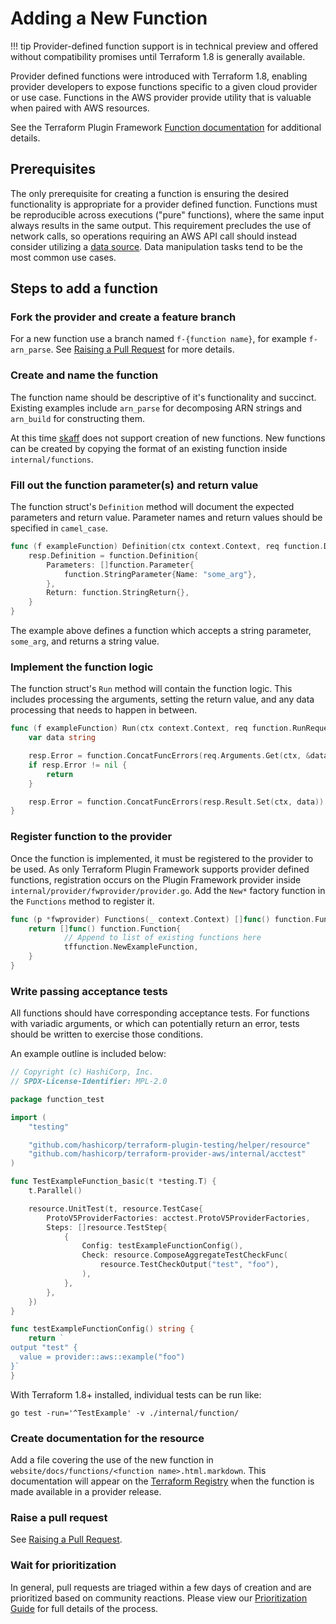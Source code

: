 # Adding a New Function

!!! tip
    Provider-defined function support is in technical preview and offered without compatibility promises until Terraform 1.8 is generally available.

Provider defined functions were introduced with Terraform 1.8, enabling provider developers to expose functions specific to a given cloud provider or use case.
Functions in the AWS provider provide utility that is valuable when paired with AWS resources.

See the Terraform Plugin Framework [Function documentation](https://developer.hashicorp.com/terraform/plugin/framework/functions) for additional details.

## Prerequisites

The only prerequisite for creating a function is ensuring the desired functionality is appropriate for a provider defined function.
Functions must be reproducible across executions ("pure" functions), where the same input always results in the same output.
This requirement precludes the use of network calls, so operations requiring an AWS API call should instead consider utilizing a [data source](add-a-new-datasource.md).
Data manipulation tasks tend to be the most common use cases.

## Steps to add a function

### Fork the provider and create a feature branch

For a new function use a branch named `f-{function name}`, for example `f-arn_parse`.
See [Raising a Pull Request](raising-a-pull-request.md) for more details.

### Create and name the function

The function name should be descriptive of it's functionality and succinct.
Existing examples include `arn_parse` for decomposing ARN strings and `arn_build` for constructing them.

At this time [skaff](skaff.md) does not support creation of new functions.
New functions can be created by copying the format of an existing function inside `internal/functions`.

### Fill out the function parameter(s) and return value

The function struct's `Definition` method will document the expected parameters and return value.
Parameter names and return values should be specified in `camel_case`.

```go
func (f exampleFunction) Definition(ctx context.Context, req function.DefinitionRequest, resp *function.DefinitionResponse) {
	resp.Definition = function.Definition{
		Parameters: []function.Parameter{
			function.StringParameter{Name: "some_arg"},
		},
		Return: function.StringReturn{},
	}
}
```

The example above defines a function which accepts a string parameter, `some_arg`, and returns a string value.

### Implement the function logic

The function struct's `Run` method will contain the function logic.
This includes processing the arguments, setting the return value, and any data processing that needs to happen in between.

```go
func (f exampleFunction) Run(ctx context.Context, req function.RunRequest, resp *function.RunResponse) {
	var data string

	resp.Error = function.ConcatFuncErrors(req.Arguments.Get(ctx, &data))
	if resp.Error != nil {
		return
	}

	resp.Error = function.ConcatFuncErrors(resp.Result.Set(ctx, data))
}
```

### Register function to the provider

Once the function is implemented, it must be registered to the provider to be used.
As only Terraform Plugin Framework supports provider defined functions, registration occurs on the Plugin Framework provider inside `internal/provider/fwprovider/provider.go`.
Add the `New*` factory function in the `Functions` method to register it.

```go
func (p *fwprovider) Functions(_ context.Context) []func() function.Function {
	return []func() function.Function{
            // Append to list of existing functions here
            tffunction.NewExampleFunction,
	}
}
```

### Write passing acceptance tests

All functions should have corresponding acceptance tests.
For functions with variadic arguments, or which can potentially return an error, tests should be written to exercise those conditions.

An example outline is included below:

```go
// Copyright (c) HashiCorp, Inc.
// SPDX-License-Identifier: MPL-2.0

package function_test

import (
	"testing"

	"github.com/hashicorp/terraform-plugin-testing/helper/resource"
	"github.com/hashicorp/terraform-provider-aws/internal/acctest"
)

func TestExampleFunction_basic(t *testing.T) {
	t.Parallel()

	resource.UnitTest(t, resource.TestCase{
		ProtoV5ProviderFactories: acctest.ProtoV5ProviderFactories,
		Steps: []resource.TestStep{
			{
				Config: testExampleFunctionConfig(),
				Check: resource.ComposeAggregateTestCheckFunc(
					resource.TestCheckOutput("test", "foo"),
				),
			},
		},
	})
}

func testExampleFunctionConfig() string {
	return `
output "test" {
  value = provider::aws::example("foo")
}`
}
```

With Terraform 1.8+ installed, individual tests can be run like:

```console
go test -run='^TestExample' -v ./internal/function/
```

### Create documentation for the resource

Add a file covering the use of the new function in `website/docs/functions/<function name>.html.markdown`.
This documentation will appear on the [Terraform Registry](https://registry.terraform.io/providers/hashicorp/aws/latest) when the function is made available in a provider release.

### Raise a pull request

See [Raising a Pull Request](raising-a-pull-request.md).

### Wait for prioritization

In general, pull requests are triaged within a few days of creation and are prioritized based on community reactions.
Please view our [Prioritization Guide](prioritization.md) for full details of the process.
